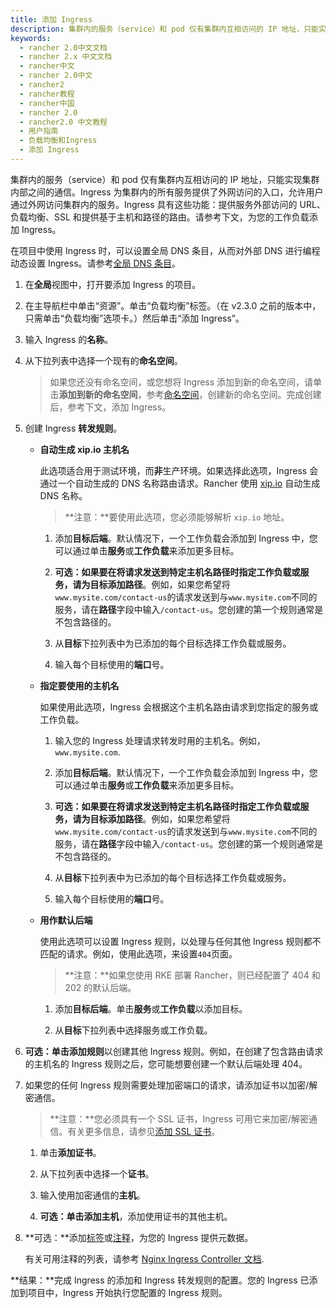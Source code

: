 ```yaml
---
title: 添加 Ingress
description: 集群内的服务（service）和 pod 仅有集群内互相访问的 IP 地址，只能实现集群内部之间的通信。Ingress 为集群内的所有服务提供了外网访问的入口，允许用户通过外网访问集群内的服务。Ingress 具有这些功能：提供服务外部访问的 URL、负载均衡、SSL 和提供基于主机和路径的路由。请参考下文，为您的工作负载添加 Ingress。
keywords:
  - rancher 2.0中文文档
  - rancher 2.x 中文文档
  - rancher中文
  - rancher 2.0中文
  - rancher2
  - rancher教程
  - rancher中国
  - rancher 2.0
  - rancher2.0 中文教程
  - 用户指南
  - 负载均衡和Ingress
  - 添加 Ingress
---
```


集群内的服务（service）和 pod 仅有集群内互相访问的 IP 地址，只能实现集群内部之间的通信。Ingress 为集群内的所有服务提供了外网访问的入口，允许用户通过外网访问集群内的服务。Ingress 具有这些功能：提供服务外部访问的 URL、负载均衡、SSL 和提供基于主机和路径的路由。请参考下文，为您的工作负载添加 Ingress。

在项目中使用 Ingress 时，可以设置全局 DNS 条目，从而对外部 DNS 进行编程动态设置 Ingress。请参考[全局 DNS 条目](/docs/catalog/globaldns/_index)。

1. 在**全局**视图中，打开要添加 Ingress 的项目。

1. 在主导航栏中单击“资源”。单击“负载均衡”标签。（在 v2.3.0 之前的版本中，只需单击“负载均衡”选项卡。）然后单击“添加 Ingress”。

1. 输入 Ingress 的**名称**。

1. 从下拉列表中选择一个现有的**命名空间**。

   > 如果您还没有命名空间，或您想将 Ingress 添加到新的命名空间，请单击**添加到新的命名空间**，参考[命名空间](/docs/cluster-admin/projects-and-namespaces/_index)，创建新的命名空间。完成创建后，参考下文，添加 Ingress。

1. 创建 Ingress **转发规则**。

   - **自动生成 xip.io 主机名**

     此选项适合用于测试环境，而**非**生产环境。如果选择此选项，Ingress 会通过一个自动生成的 DNS 名称路由请求。Rancher 使用 [xip.io](http://xip.io/) 自动生成 DNS 名称。

     > **注意：**要使用此选项，您必须能够解析 `xip.io` 地址。

     1. 添加**目标后端**。默认情况下，一个工作负载会添加到 Ingress 中，您可以通过单击**服务**或**工作负载**来添加更多目标。

     1. **可选：**如果要在将请求发送到特定主机名路径时指定工作负载或服务，请为目标添加**路径**。例如，如果您希望将`www.mysite.com/contact-us`的请求发送到与`www.mysite.com`不同的服务，请在**路径**字段中输入`/contact-us`。您创建的第一个规则通常是不包含路径的。

     1. 从**目标**下拉列表中为已添加的每个目标选择工作负载或服务。

     1. 输入每个目标使用的**端口**号。

   - **指定要使用的主机名**

     如果使用此选项，Ingress 会根据这个主机名路由请求到您指定的服务或工作负载。

     1. 输入您的 Ingress 处理请求转发时用的主机名。例如，`www.mysite.com`.

     1. 添加**目标后端**。默认情况下，一个工作负载会添加到 Ingress 中，您可以通过单击**服务**或**工作负载**来添加更多目标。

     1. **可选：**如果要在将请求发送到特定主机名路径时指定工作负载或服务，请为目标添加**路径**。例如，如果您希望将`www.mysite.com/contact-us`的请求发送到与`www.mysite.com`不同的服务，请在**路径**字段中输入`/contact-us`。您创建的第一个规则通常是不包含路径的。

     1. 从**目标**下拉列表中为已添加的每个目标选择工作负载或服务。

     1. 输入每个目标使用的**端口**号。

   - **用作默认后端**

     使用此选项可以设置 Ingress 规则，以处理与任何其他 Ingress 规则都不匹配的请求。例如，使用此选项，来设置`404`页面。

     > **注意：**如果您使用 RKE 部署 Rancher，则已经配置了 404 和 202 的默认后端。

     1. 添加**目标后端**。单击**服务**或**工作负载**以添加目标。

     1. 从**目标**下拉列表中选择服务或工作负载。

1. **可选：**单击**添加规则**以创建其他 Ingress 规则。例如，在创建了包含路由请求的主机名的 Ingress 规则之后，您可能想要创建一个默认后端处理 404。

1. 如果您的任何 Ingress 规则需要处理加密端口的请求，请添加证书以加密/解密通信。

   > **注意：**您必须具有一个 SSL 证书，Ingress 可用它来加密/解密通信。有关更多信息，请参见[添加 SSL 证书](/docs/k8s-in-rancher/certificates/_index)。

   1. 单击**添加证书**。

   1. 从下拉列表中选择一个**证书**。

   1. 输入使用加密通信的**主机**。

   1. **可选：**单击**添加主机**，添加使用证书的其他主机。

1. **可选：**添加[标签](https://kubernetes.io/docs/concepts/overview/working-with-objects/labels/)或[注释](https://kubernetes.io/docs/concepts/overview/working-with-objects/annotations/)，为您的 Ingress 提供元数据。

   有关可用注释的列表，请参考 [Nginx Ingress Controller 文档](https://kubernetes.github.io/ingress-nginx/user-guide/nginx-configuration/annotations/).

**结果：**完成 Ingress 的添加和 Ingress 转发规则的配置。您的 Ingress 已添加到项目中，Ingress 开始执行您配置的 Ingress 规则。
